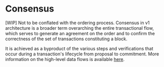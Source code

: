 # Consensus

[WIP]
Not to be conflated with the ordering process. Consensus in v1 architecture is a 
broader term overarching the entire transactional flow, which
serves to generate an agreement on the order and to confirm the correctness of
the set of transactions constituting a block.

It is achieved as a byproduct of the various steps and verifications that occur during
a transaction's lifecycle from proposal to commitment.  More information on the
high-level data flows is available [here](https://jira.hyperledger.org/browse/FAB-37).
